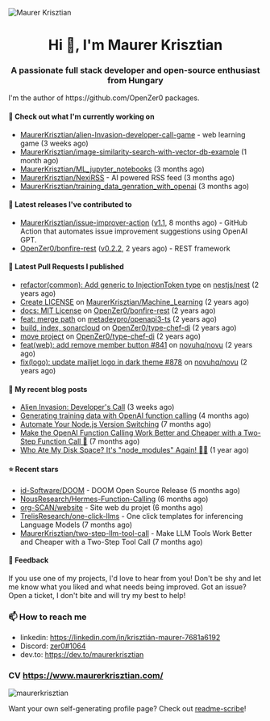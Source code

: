 ![Maurer Krisztian](https://user-images.githubusercontent.com/48491140/201497104-1836aea0-27cc-42fa-909c-26219dda6d61.png)

<h1 align="center">Hi 👋, I'm Maurer Krisztian</h1>
<h3 align="center">A passionate full stack developer and open-source enthusiast from Hungary</h3>
I'm the author of https://github.com/OpenZer0 packages.

#### 👷 Check out what I'm currently working on

- [MaurerKrisztian/alien-Invasion-developer-call-game](https://github.com/MaurerKrisztian/alien-Invasion-developer-call-game) - web learning game (3 weeks ago)
- [MaurerKrisztian/image-similarity-search-with-vector-db-example](https://github.com/MaurerKrisztian/image-similarity-search-with-vector-db-example) (1 month ago)
- [MaurerKrisztian/ML_jupyter_notebooks](https://github.com/MaurerKrisztian/ML_jupyter_notebooks) (3 months ago)
- [MaurerKrisztian/NexiRSS](https://github.com/MaurerKrisztian/NexiRSS) - AI powered RSS feed (3 months ago)
- [MaurerKrisztian/training_data_genration_with_openai](https://github.com/MaurerKrisztian/training_data_genration_with_openai) (3 months ago)

#### 🔭 Latest releases I've contributed to

- [MaurerKrisztian/issue-improver-action](https://github.com/MaurerKrisztian/issue-improver-action) ([v1.1](https://github.com/MaurerKrisztian/issue-improver-action/releases/tag/v1.1), 8 months ago) - GitHub Action that automates issue improvement suggestions using OpenAI GPT.
- [OpenZer0/bonfire-rest](https://github.com/OpenZer0/bonfire-rest) ([v0.2.2](https://github.com/OpenZer0/bonfire-rest/releases/tag/v0.2.2), 2 years ago) - REST framework

#### 🔨 Latest Pull Requests I published

- [refactor(common): Add generic to InjectionToken type](https://github.com/nestjs/nest/pull/11555) on [nestjs/nest](https://github.com/nestjs/nest) (2 years ago)
- [Create LICENSE](https://github.com/MaurerKrisztian/Machine_Learning/pull/1) on [MaurerKrisztian/Machine_Learning](https://github.com/MaurerKrisztian/Machine_Learning) (2 years ago)
- [docs: MIT License](https://github.com/OpenZer0/bonfire-rest/pull/3) on [OpenZer0/bonfire-rest](https://github.com/OpenZer0/bonfire-rest) (2 years ago)
- [feat: merge path](https://github.com/metadevpro/openapi3-ts/pull/91) on [metadevpro/openapi3-ts](https://github.com/metadevpro/openapi3-ts) (2 years ago)
- [build, index, sonarcloud](https://github.com/OpenZer0/type-chef-di/pull/2) on [OpenZer0/type-chef-di](https://github.com/OpenZer0/type-chef-di) (2 years ago)
- [move project](https://github.com/OpenZer0/type-chef-di/pull/1) on [OpenZer0/type-chef-di](https://github.com/OpenZer0/type-chef-di) (2 years ago)
- [feat(web): add remove member button #841](https://github.com/novuhq/novu/pull/888) on [novuhq/novu](https://github.com/novuhq/novu) (2 years ago)
- [fix(logo): update mailjet logo in dark theme #878](https://github.com/novuhq/novu/pull/887) on [novuhq/novu](https://github.com/novuhq/novu) (2 years ago)

#### 📜 My recent blog posts

- [Alien Invasion: Developer&#39;s Call](https://dev.to/maurerkrisztian/web-game-challenge-alien-invasion-developers-call-13gn) (3 weeks ago)
- [Generating training data with OpenAI function calling](https://dev.to/maurerkrisztian/generating-training-data-with-openai-function-calling-2c7l) (4 months ago)
- [Automate Your Node.js Version Switching](https://dev.to/maurerkrisztian/automate-your-nvm-version-switching-1fb9) (7 months ago)
- [Make the OpenAI Function Calling Work Better and Cheaper with a Two-Step Function Call 🚀](https://dev.to/maurerkrisztian/make-the-openai-function-calling-work-better-and-cheaper-with-a-two-step-function-call-1p96) (7 months ago)
- [Who Ate My Disk Space? It&#39;s &#34;node_modules&#34; Again! 🕵️‍♂️](https://dev.to/maurerkrisztian/who-ate-my-disk-space-its-nodemodules-again-23dp) (1 year ago)

#### ⭐ Recent stars

- [id-Software/DOOM](https://github.com/id-Software/DOOM) - DOOM Open Source Release (5 months ago)
- [NousResearch/Hermes-Function-Calling](https://github.com/NousResearch/Hermes-Function-Calling) (6 months ago)
- [org-SCAN/website](https://github.com/org-SCAN/website) - Site web du projet (6 months ago)
- [TrelisResearch/one-click-llms](https://github.com/TrelisResearch/one-click-llms) - One click templates for inferencing Language Models (7 months ago)
- [MaurerKrisztian/two-step-llm-tool-call](https://github.com/MaurerKrisztian/two-step-llm-tool-call) - Make LLM Tools Work Better and Cheaper with a Two-Step Tool Call (7 months ago)

#### 💬 Feedback

If you use one of my projects, I'd love to hear from you! Don't be shy and let me know what you liked
and what needs being improved. Got an issue? Open a ticket, I don't bite and will try my best to help!

### 📫 How to reach me
- linkedin: https://linkedin.com/in/krisztián-maurer-7681a6192
- Discord: <a href="https://discord.com/users/zer0#1064"> zer0#1064</a>
- dev.to: https://dev.to/maurerkrisztian

### CV https://www.maurerkrisztian.com/

<p><img align="center" src="https://github-readme-streak-stats.herokuapp.com/?user=maurerkrisztian&" alt="maurerkrisztian" /></p>

Want your own self-generating profile page? Check out [readme-scribe](https://github.com/muesli/readme-scribe)!
